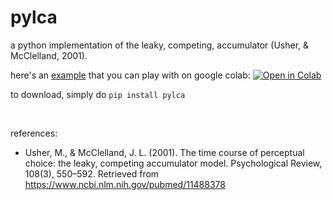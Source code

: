 # pylca
a python implementation of the leaky, competing, accumulator (Usher, &amp; McClelland, 2001).

here's an 
<a href="https://github.com/qihongl/pylca/tree/master/example">example</a> 
that you can play with on google colab: <a href="https://colab.research.google.com/github/qihongl/pylca/blob/master/example/demo_lca.ipynb"><img src="https://colab.research.google.com/assets/colab-badge.svg" alt="Open in Colab" title="Open and Execute in Google Colaboratory"></a>

to download, simply do `pip install pylca`


<br>

references: 

- Usher, M., & McClelland, J. L. (2001). The time course of perceptual choice: the leaky, competing accumulator model. Psychological Review, 108(3), 550–592. Retrieved from https://www.ncbi.nlm.nih.gov/pubmed/11488378
